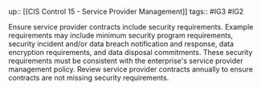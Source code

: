 up:: [[CIS Control 15 - Service Provider Management]]
tags:: #IG3  #IG2

Ensure service provider contracts include security requirements. Example requirements may include minimum security program requirements, security incident and/or data breach notification and response, data encryption requirements, and data disposal commitments. These security requirements must be consistent with the enterprise's service provider management policy. Review service provider contracts annually to ensure contracts are not missing security requirements.